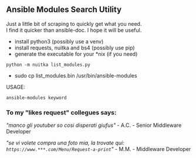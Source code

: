 ## Ansible Modules Search Utility  

Just a little bit of scraping to quickly get what you need.  
I find it quicker than ansible-doc.
I hope it will be useful.


- install python3 (possibly use a venv)  
- install requests, nuitka and bs4 (possibly use pip)  
- generate the executable for your *nix (if you need)
```
python -m nuitka list_modules.py
```
- sudo cp list_modules.bin /usr/bin/ansible-modules

USAGE:
```
ansible-modules keyword
```

### To my "likes request" collegues says: 

_"manco gli youtuber so cosi disperati giufus"_ - A.C. - Senior Middleware Developer  
  
_"se vi volete compra una foto mia, la trovate qui: `https://www.***.com/Menu/Request-a-print`"_ - M.M. - Middleware Developer  
